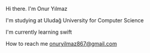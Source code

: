 Hi there. I'm Onur Yılmaz



I'm studying at Uludağ University for Computer Science



I'm currently learning swift



How to reach me onuryilmaz867@gmail.com
<!---
OnurYilmazzz/OnurYilmazzz is a ✨ special ✨ repository because its `README.md` (this file) appears on your GitHub profile.
You can click the Preview link to take a look at your changes.
--->

